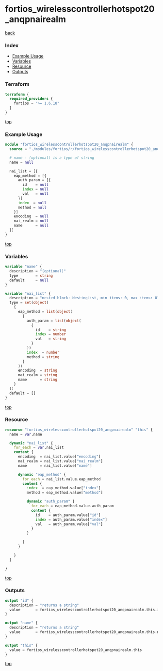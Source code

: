 # fortios_wirelesscontrollerhotspot20_anqpnairealm

[back](../fortios.md)

### Index

- [Example Usage](#example-usage)
- [Variables](#variables)
- [Resource](#resource)
- [Outputs](#outputs)

### Terraform

```terraform
terraform {
  required_providers {
    fortios = ">= 1.6.18"
  }
}
```

[top](#index)

### Example Usage

```terraform
module "fortios_wirelesscontrollerhotspot20_anqpnairealm" {
  source = "./modules/fortios/r/fortios_wirelesscontrollerhotspot20_anqpnairealm"

  # name - (optional) is a type of string
  name = null

  nai_list = [{
    eap_method = [{
      auth_param = [{
        id    = null
        index = null
        val   = null
      }]
      index  = null
      method = null
    }]
    encoding  = null
    nai_realm = null
    name      = null
  }]
}
```

[top](#index)

### Variables

```terraform
variable "name" {
  description = "(optional)"
  type        = string
  default     = null
}

variable "nai_list" {
  description = "nested block: NestingList, min items: 0, max items: 0"
  type = set(object(
    {
      eap_method = list(object(
        {
          auth_param = list(object(
            {
              id    = string
              index = number
              val   = string
            }
          ))
          index  = number
          method = string
        }
      ))
      encoding  = string
      nai_realm = string
      name      = string
    }
  ))
  default = []
}
```

[top](#index)

### Resource

```terraform
resource "fortios_wirelesscontrollerhotspot20_anqpnairealm" "this" {
  name = var.name

  dynamic "nai_list" {
    for_each = var.nai_list
    content {
      encoding  = nai_list.value["encoding"]
      nai_realm = nai_list.value["nai_realm"]
      name      = nai_list.value["name"]

      dynamic "eap_method" {
        for_each = nai_list.value.eap_method
        content {
          index  = eap_method.value["index"]
          method = eap_method.value["method"]

          dynamic "auth_param" {
            for_each = eap_method.value.auth_param
            content {
              id    = auth_param.value["id"]
              index = auth_param.value["index"]
              val   = auth_param.value["val"]
            }
          }

        }
      }

    }
  }

}
```

[top](#index)

### Outputs

```terraform
output "id" {
  description = "returns a string"
  value       = fortios_wirelesscontrollerhotspot20_anqpnairealm.this.id
}

output "name" {
  description = "returns a string"
  value       = fortios_wirelesscontrollerhotspot20_anqpnairealm.this.name
}

output "this" {
  value = fortios_wirelesscontrollerhotspot20_anqpnairealm.this
}
```

[top](#index)
